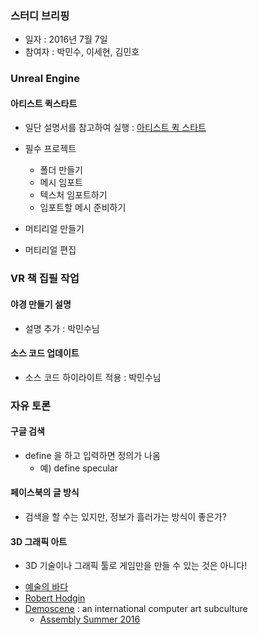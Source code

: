### 스터디 브리핑

* 일자 : 2016년 7월 7일
* 참여자 : 박민수, 이세현, 김민호

### Unreal Engine

#### 아티스트 퀵스타트

* 일단 설명서를 참고하여 실행 : [아티스트 퀵 스타트](https://docs.unrealengine.com/latest/KOR/Engine/Content/QuickStart/index.html)

* 필수 프로젝트 
	* 폴더 만들기
	* 메시 임포트
	* 텍스처 임포트하기
	* 임포트할 메시 준비하기
* 머티리얼 만들기
* 머티리얼 편집

### VR 책 집필 작업

#### 야경 만들기 설명

* 설명 추가 : 박민수님

#### 소스 코드 업데이트

* 소스 코드 하이라이트 적용 : 박민수님

### 자유 토론

#### 구글 검색

* define 을 하고 입력하면 정의가 나옴
	* 예) define specular

#### 페이스북의 글 방식

* 검색을 할 수는 있지만, 정보가 흘러가는 방식이 좋은가?

#### 3D 그래픽 아트

* 3D 기술이나 그래픽 툴로 게임만을 만들 수 있는 것은 아니다!

- [예술의 바다](https://www.facebook.com/hbgumagmhpd/)
- [Robert Hodgin](http://roberthodgin.com)
- [Demoscene](https://en.wikipedia.org/wiki/Demoscene) : an international computer art subculture 
	- [Assembly Summer 2016](http://www.assembly.org/summer16) 

